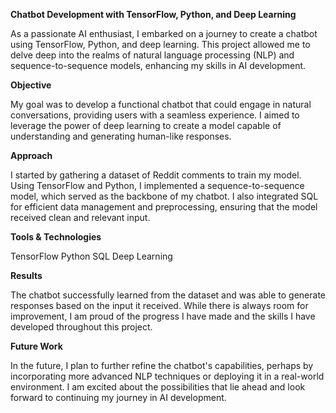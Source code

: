 **Chatbot Development with TensorFlow, Python, and Deep Learning**

As a passionate AI enthusiast, I embarked on a journey to create a chatbot using TensorFlow, Python, and deep learning. This project allowed me to delve deep into the realms of natural language processing (NLP) and sequence-to-sequence models, enhancing my skills in AI development.

**Objective**

My goal was to develop a functional chatbot that could engage in natural conversations, providing users with a seamless experience. I aimed to leverage the power of deep learning to create a model capable of understanding and generating human-like responses.

**Approach**

I started by gathering a dataset of Reddit comments to train my model. Using TensorFlow and Python, I implemented a sequence-to-sequence model, which served as the backbone of my chatbot. I also integrated SQL for efficient data management and preprocessing, ensuring that the model received clean and relevant input.

**Tools & Technologies**

TensorFlow
Python
SQL
Deep Learning

**Results**

The chatbot successfully learned from the dataset and was able to generate responses based on the input it received. While there is always room for improvement, I am proud of the progress I have made and the skills I have developed throughout this project.

**Future Work**

In the future, I plan to further refine the chatbot's capabilities, perhaps by incorporating more advanced NLP techniques or deploying it in a real-world environment. I am excited about the possibilities that lie ahead and look forward to continuing my journey in AI development.
